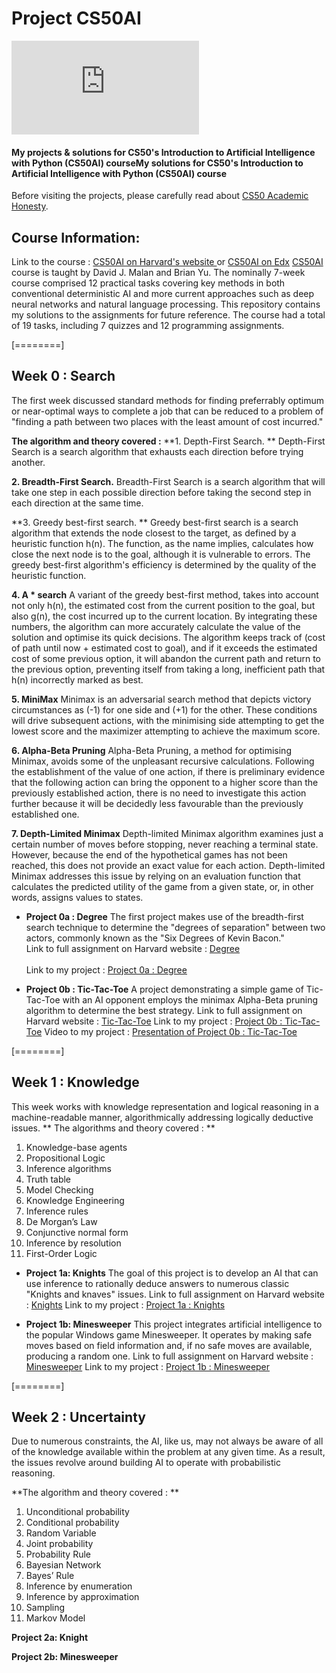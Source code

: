 # Project CS50AI 
[![Harvard CS50AI](https://certificates.cs50.io/d39904b5-94a6-434b-88e5-813da08a54e5.pdf?size=letter "Harvard CS50AI")](https://certificates.cs50.io/d39904b5-94a6-434b-88e5-813da08a54e5.pdf?size=letter "Harvard CS50AI")
####  My projects & solutions for CS50's Introduction to Artificial Intelligence with Python (CS50AI) courseMy solutions for CS50's Introduction to Artificial Intelligence with Python (CS50AI) course
Before visiting the projects, please carefully read about [CS50 Academic Honesty](httphttps://cs50.harvard.edu/ai/2020/honesty/:// "CS50 Academic Honesty").

## Course Information:
Link to the course : [CS50AI on Harvard's website ](https://cs50.harvard.edu/ai/2020/ "CS50AI on Harvard's website ") or [CS50AI on Edx](https://learning.edx.org/course/course-v1:HarvardX+CS50AI+1T2020/home "CS50AI on Edx")
[CS50AI](https://learning.edx.org/course/course-v1:HarvardX+CS50AI+1T2020/home "CS50AI") course is taught by David J. Malan and Brian Yu. 
The nominally 7-week course comprised 12 practical tasks covering key methods in both conventional deterministic AI and more current approaches such as deep neural networks and natural language processing. This repository contains my solutions to the assignments for future reference. The course had a total of 19 tasks, including 7 quizzes and 12 programming assignments.

[========]

## Week 0  : Search 
The first week discussed standard methods for finding preferrably optimum or near-optimal ways to complete a job that can be reduced to a problem of "finding a path between two places with the least amount of cost incurred."

**The algorithm and theory covered :**
**1. Depth-First Search. **
Depth-First Search is a search algorithm that exhausts each direction before trying another.

**2. Breadth-First Search.**
Breadth-First Search is a search algorithm that will take one step in each possible direction before taking the second step in each direction at the same time.

**3. Greedy best-first search. **
Greedy best-first search is a search algorithm that extends the node closest to the target, as defined by a heuristic function h(n). The function, as the name implies, calculates how close the next node is to the goal, although it is vulnerable to errors. The greedy best-first algorithm's efficiency is determined by the quality of the heuristic function.

**4. A * search**
A variant of the greedy best-first method, takes into account not only h(n), the estimated cost from the current position to the goal, but also g(n), the cost incurred up to the current location. By integrating these numbers, the algorithm can more accurately calculate the value of the solution and optimise its quick decisions. The algorithm keeps track of (cost of path until now + estimated cost to goal), and if it exceeds the estimated cost of some previous option, it will abandon the current path and return to the previous option, preventing itself from taking a long, inefficient path that h(n) incorrectly marked as best.

**5. MiniMax**
Minimax is an adversarial search method that depicts victory circumstances as (-1) for one side and (+1) for the other. These conditions will drive subsequent actions, with the minimising side attempting to get the lowest score and the maximizer attempting to achieve the maximum score.

**6. Alpha-Beta Pruning**
Alpha-Beta Pruning, a method for optimising Minimax, avoids some of the unpleasant recursive calculations. Following the establishment of the value of one action, if there is preliminary evidence that the following action can bring the opponent to a higher score than the previously established action, there is no need to investigate this action further because it will be decidedly less favourable than the previously established one.

**7. Depth-Limited Minimax**
Depth-limited Minimax algorithm examines just a certain number of moves before stopping, never reaching a terminal state. However, because the end of the hypothetical games has not been reached, this does not provide an exact value for each action. Depth-limited Minimax addresses this issue by relying on an evaluation function that calculates the predicted utility of the game from a given state, or, in other words, assigns values to states.

- **Project 0a : Degree**
The first project makes use of the breadth-first search technique to determine the "degrees of separation" between two actors, commonly known as the "Six Degrees of Kevin Bacon."
<br/> Link to full assignment on Harvard website : [Degree ](https://cs50.harvard.edu/ai/2020/projects/0/degrees/ "Degree ") <br/> 
<br/> Link to my project : [Project 0a : Degree](https://github.com/Lim-Calculus/Project-CS50AI/tree/main/Week%200%20:%20Search/Project%200a%20:%20Degree) <br/>

- **Project 0b : Tic-Tac-Toe**
A project demonstrating a simple game of Tic-Tac-Toe with an AI opponent employs the minimax Alpha-Beta pruning algorithm to determine the best strategy.
Link to full assignment on Harvard website : [Tic-Tac-Toe](https://cs50.harvard.edu/ai/2020/projects/0/tictactoe "Tic-Tac-Toe")
Link to my project : [Project 0b : Tic-Tac-Toe](https://github.com/Lim-Calculus/Project-CS50AI/tree/main/Week%200%20:%20Search/Project%200b%20:%20Tic-Tac-Toe "Project 0b : Tic-Tac-Toe")
Video to my project : [Presentation of Project 0b : Tic-Tac-Toe](https://www.youtube.com/watch?v=ToK0P4cTvAc "Presentation of Project 0b : Tic-Tac-Toe")


[========]

## Week 1  :  Knowledge 
This week works with knowledge representation and logical reasoning in a machine-readable manner, algorithmically addressing logically deductive issues.
**
The algorithms and theory covered : **
1. Knowledge-base agents
2. Propositional Logic
3.	Inference algorithms
4. Truth table
5. Model Checking
6. Knowledge Engineering
7. Inference rules
8. De Morgan’s Law
9. Conjunctive normal form
10. Inference by resolution
11. First-Order Logic

- **Project 1a: Knights**
The goal of this project is to develop an AI that can use inference to rationally deduce answers to numerous classic "Knights and knaves" issues.
Link to full assignment on Harvard website : [Knights](https://cs50.harvard.edu/ai/2020/projects/1/knights/ "Knights")
Link to my project : [Project 1a : Knights](https://github.com/Lim-Calculus/Project-CS50AI/tree/main/Week%201%20:%20Knowledge/Project%201a%20:%20Knights "Project 1a : Knights")

- **Project 1b: Minesweeper**
This project integrates artificial intelligence to the popular Windows game Minesweeper. It operates by making safe moves based on field information and, if no safe moves are available, producing a random one.
Link to full assignment on Harvard website : [Minesweeper](https://cs50.harvard.edu/ai/2020/projects/1/minesweeper/)
Link to my project : [Project 1b : Minesweeper](https://github.com/Lim-Calculus/Project-CS50AI/tree/main/Week%201%20:%20Knowledge/Project%201b%20:%20Minesweeper)


[========]
## Week 2 : Uncertainty 
Due to numerous constraints, the AI, like us, may not always be aware of all of the knowledge available within the problem at any given time. As a result, the issues revolve around building AI to operate with probabilistic reasoning.

**The algorithm and theory covered : **
1. Unconditional probability
2. Conditional probability
3. Random Variable
4. Joint probability
5. Probability Rule
6. Bayesian Network
7. Bayes’ Rule
8. Inference by enumeration
10. Inference by approximation
11. Sampling
12. Markov Model

**Project 2a: Knight**



**Project 2b: Minesweeper**




